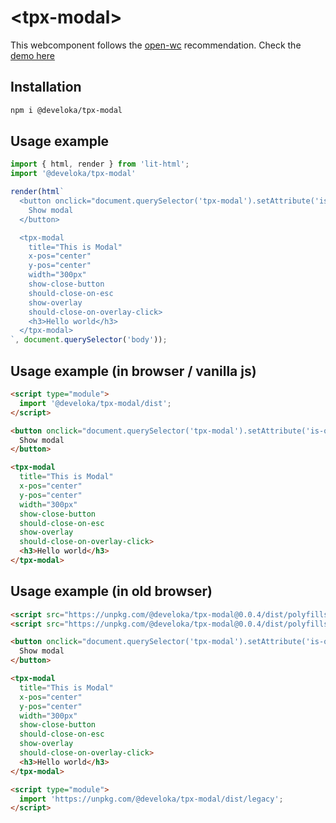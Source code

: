 # \<tpx-modal>

This webcomponent follows the [open-wc](https://github.com/open-wc/open-wc) recommendation.
Check the [demo here](https://code.develoka.com/gist/6888d64486fe9681104e7e66e102c9f0)

## Installation
```bash
npm i @develoka/tpx-modal
```

## Usage example
```js
import { html, render } from 'lit-html';
import '@develoka/tpx-modal'

render(html`
  <button onclick="document.querySelector('tpx-modal').setAttribute('is-open', true)">
    Show modal
  </button>

  <tpx-modal 
    title="This is Modal" 
    x-pos="center"
    y-pos="center"
    width="300px"
    show-close-button
    should-close-on-esc
    show-overlay
    should-close-on-overlay-click>
    <h3>Hello world</h3>
  </tpx-modal>
`, document.querySelector('body'));
```

## Usage example (in browser / vanilla js)
```html
<script type="module">
  import '@develoka/tpx-modal/dist';
</script>

<button onclick="document.querySelector('tpx-modal').setAttribute('is-open', true)">
  Show modal
</button>

<tpx-modal 
  title="This is Modal" 
  x-pos="center"
  y-pos="center"
  width="300px"
  show-close-button
  should-close-on-esc
  show-overlay
  should-close-on-overlay-click>
  <h3>Hello world</h3>
</tpx-modal>
```

## Usage example (in old browser)
```html
<script src="https://unpkg.com/@develoka/tpx-modal@0.0.4/dist/polyfills/babel.js"></script>
<script src="https://unpkg.com/@develoka/tpx-modal@0.0.4/dist/polyfills/webcomponents.js"></script>

<button onclick="document.querySelector('tpx-modal').setAttribute('is-open', true)">
  Show modal
</button>

<tpx-modal 
  title="This is Modal" 
  x-pos="center"
  y-pos="center"
  width="300px"
  show-close-button
  should-close-on-esc
  show-overlay
  should-close-on-overlay-click>
  <h3>Hello world</h3>
</tpx-modal>

<script type="module">
  import 'https://unpkg.com/@develoka/tpx-modal/dist/legacy';
</script>
```
